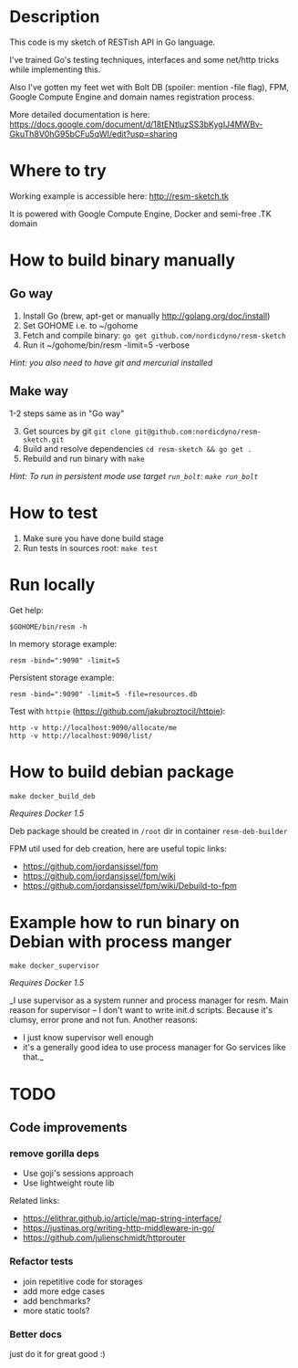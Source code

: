 # Description

This code is my sketch of RESTish API in Go language.

I've trained Go's testing techniques, interfaces and some net/http tricks
while implementing this.

Also I've gotten my feet wet with Bolt DB (spoiler: mention -file flag), FPM,
Google Compute Engine and domain names registration process.

More detailed documentation is here:
https://docs.google.com/document/d/18tENtluzSS3bKygIJ4MWBv-GkuTh8V0hG95bCFu5qWI/edit?usp=sharing

# Where to try

Working example is accessible here: http://resm-sketch.tk

It is powered with Google Compute Engine, Docker and semi-free .TK domain

# How to build binary manually

## Go way

1. Install Go (brew, apt-get or manually http://golang.org/doc/install)
2. Set GOHOME i.e. to ~/gohome
3. Fetch and compile binary: `go get github.com/nordicdyno/resm-sketch`
4. Run it ~/gohome/bin/resm -limit=5 -verbose


_Hint: you also need to have git and mercurial installed_

## Make way

1-2 steps same as in "Go way"

3. Get sources by git `git clone git@github.com:nordicdyno/resm-sketch.git`
4. Build and resolve dependencies `cd resm-sketch && go get .`
5. Rebuild and run binary with `make`

_Hint: To run in persistent mode use target `run_bolt`: `make run_bolt`_

# How to test

 1. Make sure you have done build stage
 2. Run tests in sources root: `make test`

# Run locally

Get help:

    $GOHOME/bin/resm -h

In memory storage example:

    resm -bind=":9090" -limit=5

Persistent storage example:

    resm -bind=":9090" -limit=5 -file=resources.db

Test with `httpie` (https://github.com/jakubroztocil/httpie):

    http -v http://localhost:9090/allocate/me
    http -v http://localhost:9090/list/

# How to build debian package

    make docker_build_deb

*Requires Docker 1.5*

Deb package should be created in `/root` dir in container `resm-deb-builder`

FPM util used for deb creation, here are useful topic links:
* https://github.com/jordansissel/fpm
* https://github.com/jordansissel/fpm/wiki
* https://github.com/jordansissel/fpm/wiki/Debuild-to-fpm


# Example how to run binary on Debian with process manger

    make docker_supervisor

*Requires Docker 1.5*

_I use supervisor as a system runner and process manager for resm.
Main reason for supervisor – I don't want to write init.d scripts.
Because it's clumsy, error prone and not fun.
Another reasons:
* I just know supervisor well enough
* it's a generally good idea to use process manager for Go services like that._

# TODO

## Code improvements

### remove gorilla deps

* Use goji's sessions approach
* Use lightweight route lib

Related links:

* https://elithrar.github.io/article/map-string-interface/
* https://justinas.org/writing-http-middleware-in-go/
* https://github.com/julienschmidt/httprouter

### Refactor tests

* join repetitive code for storages
* add more edge cases
* add benchmarks?
* more static tools?

### Better docs

just do it for great good :)

##